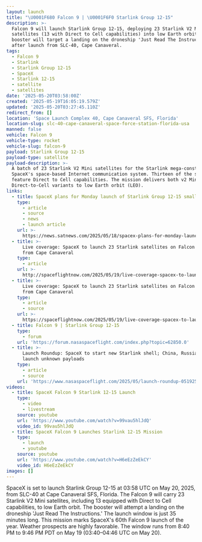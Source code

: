 ```yaml
---
layout: launch
title: "\U0001F680 Falcon 9 | \U0001F6F0 Starlink Group 12-15"
description: >-
  Falcon 9 will launch Starlink Group 12-15, deploying 23 Starlink V2 Mini
  satellites (13 with Direct to Cell capabilities) into low Earth orbit. The
  booster will target a landing on the droneship 'Just Read The Instructions'
  after launch from SLC-40, Cape Canaveral.
tags:
  - Falcon 9
  - Starlink
  - Starlink Group 12-15
  - SpaceX
  - Starlink 12-15
  - satellite
  - satellites
date: '2025-05-20T03:58:00Z'
created: '2025-05-19T16:05:19.579Z'
updated: '2025-05-20T03:27:45.110Z'
redirect_from: []
location: 'Space Launch Complex 40, Cape Canaveral SFS, Florida'
location-slug: slc-40-cape-canaveral-space-force-station-florida-usa
manned: false
vehicle: Falcon 9
vehicle-type: rocket
vehicle-slug: falcon-9
payload: Starlink Group 12-15
payload-type: satellite
payload-description: >-
  A batch of 23 Starlink V2 Mini satellites for the Starlink mega-constellation,
  SpaceX's space-based Internet communication system. Thirteen of the satellites
  feature Direct to Cell capabilities. The mission delivers both v2 Mini and
  Direct-to-Cell variants to low Earth orbit (LEO).
links:
  - title: SpaceX plans for Monday launch of Starlink Group 12-15 smallsats
    type:
      - article
      - source
      - news
      - launch article
    url: >-
      https://news.satnews.com/2025/05/18/spacex-plans-for-monday-launch-of-starlink-group-12-15-smallsats/
  - title: >-
      Live coverage: SpaceX to launch 23 Starlink satellites on Falcon 9 launch
      from Cape Canaveral
    type:
      - article
    url: >-
      http://spaceflightnow.com/2025/05/19/live-coverage-spacex-to-launch-23-starlink-satellites-on-falcon-9-launch-from-cape-canaveral
  - title: >-
      Live coverage: SpaceX to launch 23 Starlink satellites on Falcon 9 launch
      from Cape Canaveral
    type:
      - article
      - source
    url: >-
      https://spaceflightnow.com/2025/05/19/live-coverage-spacex-to-launch-23-starlink-satellites-on-falcon-9-launch-from-cape-canaveral/
  - title: Falcon 9 | Starlink Group 12-15
    type:
      - forum
    url: 'https://forum.nasaspaceflight.com/index.php?topic=62850.0'
  - title: >-
      Launch Roundup: SpaceX to start new Starlink shell; China, Russia to
      launch unknown payloads
    type:
      - article
      - source
    url: 'https://www.nasaspaceflight.com/2025/05/launch-roundup-051925/'
videos:
  - title: SpaceX Falcon 9 Starlink 12-15 Launch
    type:
      - video
      - livestream
    source: youtube
    url: 'https://www.youtube.com/watch?v=99vau5hlJdQ'
    video_id: 99vau5hlJdQ
  - title: SpaceX Falcon 9 Launches Starlink 12-15 Mission
    type:
      - launch
      - youtube
    source: youtube
    url: 'https://www.youtube.com/watch?v=H6eEzZeEkCY'
    video_id: H6eEzZeEkCY
images: []
---
```

SpaceX is set to launch Starlink Group 12-15 at 03:58 UTC on May 20, 2025, from SLC-40 at Cape Canaveral SFS, Florida. The Falcon 9 will carry 23 Starlink V2 Mini satellites, including 13 equipped with Direct to Cell capabilities, to low Earth orbit. The booster will attempt a landing on the droneship 'Just Read The Instructions.' The launch window is just 35 minutes long. This mission marks SpaceX's 60th Falcon 9 launch of the year. Weather prospects are highly favorable. The window runs from 8:40 PM to 9:46 PM PDT on May 19 (03:40–04:46 UTC on May 20).
